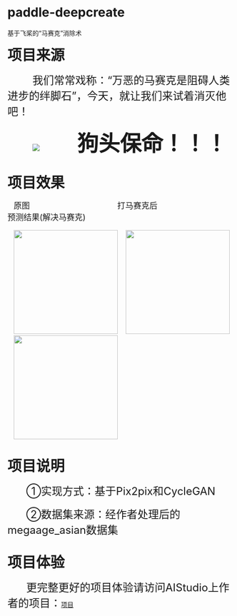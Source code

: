 # paddle-deepcreate
基于飞桨的“马赛克”消除术

<font size=6>**项目来源**</font>
<br><br>
&emsp;&emsp;&emsp;&emsp;<font size=5>我们常常戏称：“万恶的马赛克是阻碍人类进步的绊脚石”，今天，就让我们来试着消灭他吧！</font>
<br><br>
&emsp;&emsp;&emsp;&emsp;![](https://ai-studio-static-online.cdn.bcebos.com/4a9b1aedc92d488bb963d9b1dd76ce3e624468ca094c4eda9b40c5e839c1eb7b)&emsp;&emsp;&emsp;&emsp;&emsp;&emsp;<font size=11>**狗头保命！！！**</font>
<br><br>

<font size=6>**项目效果**</font>
<br><br>
&emsp;<font size=4>原图</font>&emsp;&emsp;&emsp;&emsp;&emsp;&emsp;&emsp;&emsp;&emsp;&emsp;&emsp;&emsp;&emsp;&emsp;<font size=4>打马赛克后</font>&emsp;&emsp;&emsp;&emsp;&emsp;&emsp;&emsp;&emsp;&emsp;&emsp;&emsp;<font size=4>预测结果(解决马赛克)</font>
<br><br>
&emsp;<img src = "https://ai-studio-static-online.cdn.bcebos.com/5c096c3020ae4a69a666a359178317eebdf4e893407a4bc39fbfc365e4e1cb92" height="233" width="233" />
&emsp;<img src = "https://ai-studio-static-online.cdn.bcebos.com/593d543c06274c7f947a39386af86462d807205b86934fce891159bb8b623414" height="233" width="233" />
&emsp;<img src = "https://ai-studio-static-online.cdn.bcebos.com/82e91e32b4664c00bab565b343decf60d0a0d2c77f43456487dca4d3285b1809" height="233" width="233" />
<br><br>

<font size=6>**项目说明**</font>
<br><br>
&emsp;&emsp;&emsp;<font size=5>①实现方式：基于Pix2pix和CycleGAN</font>
<br><br>
&emsp;&emsp;&emsp;<font size=5>②数据集来源：经作者处理后的megaage_asian数据集</font>
<br><br>


<font size=6>**项目体验**</font>
<br><br>
&emsp;&emsp;&emsp;<font size=5>更完整更好的项目体验请访问AIStudio上作者的项目：</font>[项目](https://aistudio.baidu.com/aistudio/projectdetail/645654)
